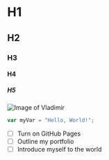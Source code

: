 # H1
## H2
### H3
#### H4
##### H5
![Image of Vladimir](https://ddragon.leagueoflegends.com/cdn/img/champion/splash/Vladimir_2.jpg)

``` javascript
var myVar = "Hello, World!";
```

- [ ] Turn on GitHub Pages
- [ ] Outline my portfolio
- [ ] Introduce myself to the world
